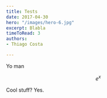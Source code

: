 ```yaml
---
title: Tests
date: 2017-04-30
hero: "/images/hero-6.jpg"
excerpt: Blabla
timeToRead: 3
authors:
- Thiago Costa

---
```

Yo man

$$e^x$$

Cool stuff? Yes.